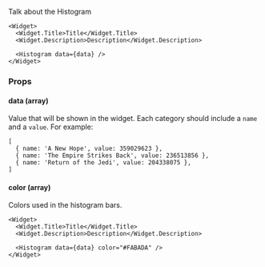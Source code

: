 Talk about the Histogram

```react
<Widget>
  <Widget.Title>Title</Widget.Title>
  <Widget.Description>Description</Widget.Description>

  <Histogram data={data} />
</Widget>
```

### Props

#### **data** (array)

Value that will be shown in the widget. Each category should include a `name` and a `value`. For example:

```
[
  { name: 'A New Hope', value: 359029623 },
  { name: 'The Empire Strikes Back', value: 236513856 },
  { name: 'Return of the Jedi', value: 204338075 },
]
```

#### **color** (array)

Colors used in the histogram bars.

```react
<Widget>
  <Widget.Title>Title</Widget.Title>
  <Widget.Description>Description</Widget.Description>

  <Histogram data={data} color="#FABADA" />
</Widget>
```
